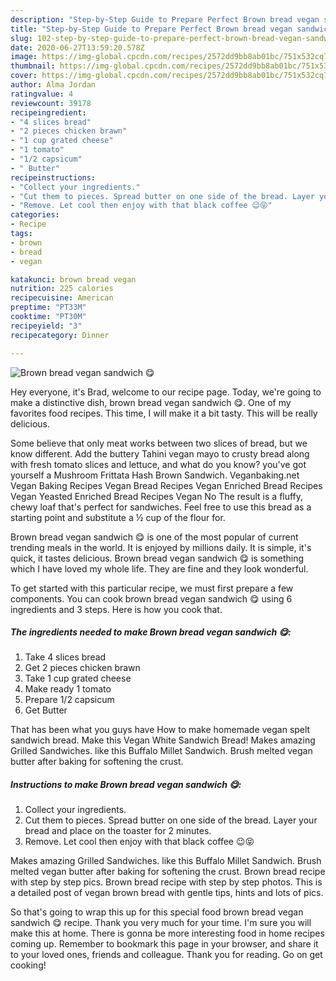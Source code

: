 ```yaml
---
description: "Step-by-Step Guide to Prepare Perfect Brown bread vegan sandwich 😋"
title: "Step-by-Step Guide to Prepare Perfect Brown bread vegan sandwich 😋"
slug: 102-step-by-step-guide-to-prepare-perfect-brown-bread-vegan-sandwich
date: 2020-06-27T13:59:20.578Z
image: https://img-global.cpcdn.com/recipes/2572dd9bb8ab01bc/751x532cq70/brown-bread-vegan-sandwich-😋-recipe-main-photo.jpg
thumbnail: https://img-global.cpcdn.com/recipes/2572dd9bb8ab01bc/751x532cq70/brown-bread-vegan-sandwich-😋-recipe-main-photo.jpg
cover: https://img-global.cpcdn.com/recipes/2572dd9bb8ab01bc/751x532cq70/brown-bread-vegan-sandwich-😋-recipe-main-photo.jpg
author: Alma Jordan
ratingvalue: 4
reviewcount: 39178
recipeingredient:
- "4 slices bread"
- "2 pieces chicken brawn"
- "1 cup grated cheese"
- "1 tomato"
- "1/2 capsicum"
- " Butter"
recipeinstructions:
- "Collect your ingredients."
- "Cut them to pieces. Spread butter on one side of the bread. Layer your bread and place on the toaster for 2 minutes."
- "Remove. Let cool then enjoy with that black coffee 😉😝"
categories:
- Recipe
tags:
- brown
- bread
- vegan

katakunci: brown bread vegan 
nutrition: 225 calories
recipecuisine: American
preptime: "PT33M"
cooktime: "PT30M"
recipeyield: "3"
recipecategory: Dinner

---
```



![Brown bread vegan sandwich 😋](https://img-global.cpcdn.com/recipes/2572dd9bb8ab01bc/751x532cq70/brown-bread-vegan-sandwich-😋-recipe-main-photo.jpg)

Hey everyone, it's Brad, welcome to our recipe page. Today, we're going to make a distinctive dish, brown bread vegan sandwich 😋. One of my favorites food recipes. This time, I will make it a bit tasty. This will be really delicious.

Some believe that only meat works between two slices of bread, but we know different. Add the buttery Tahini vegan mayo to crusty bread along with fresh tomato slices and lettuce, and what do you know? you&#39;ve got yourself a Mushroom Frittata Hash Brown Sandwich. Veganbaking.net Vegan Baking Recipes Vegan Bread Recipes Vegan Enriched Bread Recipes Vegan Yeasted Enriched Bread Recipes Vegan No The result is a fluffy, chewy loaf that&#39;s perfect for sandwiches. Feel free to use this bread as a starting point and substitute a ½ cup of the flour for.

Brown bread vegan sandwich 😋 is one of the most popular of current trending meals in the world. It is enjoyed by millions daily. It is simple, it's quick, it tastes delicious. Brown bread vegan sandwich 😋 is something which I have loved my whole life. They are fine and they look wonderful.


To get started with this particular recipe, we must first prepare a few components. You can cook brown bread vegan sandwich 😋 using 6 ingredients and 3 steps. Here is how you cook that.

<!--inarticleads1-->

##### The ingredients needed to make Brown bread vegan sandwich 😋:

1. Take 4 slices bread
1. Get 2 pieces chicken brawn
1. Take 1 cup grated cheese
1. Make ready 1 tomato
1. Prepare 1/2 capsicum
1. Get  Butter


That has been what you guys have How to make homemade vegan spelt sandwich bread. Make this Vegan White Sandwich Bread! Makes amazing Grilled Sandwiches. like this Buffalo Millet Sandwich. Brush melted vegan butter after baking for softening the crust. 

<!--inarticleads2-->

##### Instructions to make Brown bread vegan sandwich 😋:

1. Collect your ingredients.
1. Cut them to pieces. Spread butter on one side of the bread. Layer your bread and place on the toaster for 2 minutes.
1. Remove. Let cool then enjoy with that black coffee 😉😝


Makes amazing Grilled Sandwiches. like this Buffalo Millet Sandwich. Brush melted vegan butter after baking for softening the crust. Brown bread recipe with step by step pics. Brown bread recipe with step by step photos. This is a detailed post of vegan brown bread with gentle tips, hints and lots of pics. 

So that's going to wrap this up for this special food brown bread vegan sandwich 😋 recipe. Thank you very much for your time. I'm sure you will make this at home. There is gonna be more interesting food in home recipes coming up. Remember to bookmark this page in your browser, and share it to your loved ones, friends and colleague. Thank you for reading. Go on get cooking!
